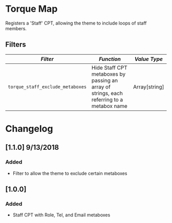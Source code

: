 # Torque Map

Registers a 'Staff' CPT, allowing the theme to include loops of staff members.

## Filters

<!-- prettier-ignore-start -->

*Filter* | *Function* | *Value Type*
--- | --- | ---
`torque_staff_exclude_metaboxes` | Hide Staff CPT metaboxes by passing an array of strings, each referring to a metabox name | Array[string]

<!-- prettier-ignore-end -->

# Changelog

## [1.1.0] 9/13/2018

### Added

- Filter to allow the theme to exclude certain metaboxes

## [1.0.0]

### Added

- Staff CPT with Role, Tel, and Email metaboxes
